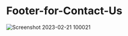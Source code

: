 # Footer-for-Contact-Us

![Screenshot 2023-02-21 100021](https://user-images.githubusercontent.com/61920916/220423746-958a231b-405b-4c2c-9b3f-1c743e8bf406.png)
